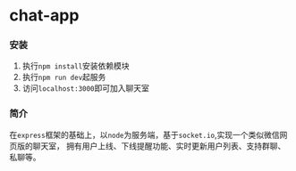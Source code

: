 # chat-app
### 安装
1. 执行`npm install`安装依赖模块
2. 执行`npm run dev`起服务
3. 访问`localhost:3000`即可加入聊天室
### 简介
在`express`框架的基础上，以`node`为服务端，基于`socket.io`,实现一个类似微信网页版的聊天室，
拥有用户上线、下线提醒功能、实时更新用户列表、支持群聊、私聊等。
